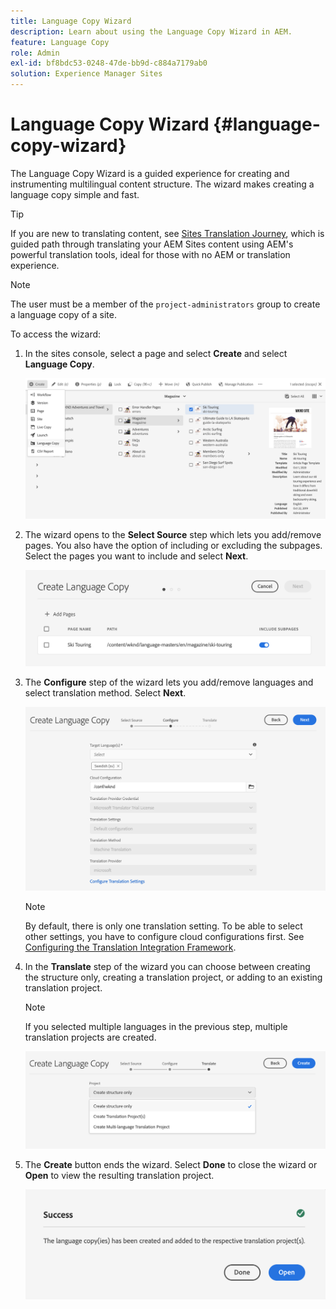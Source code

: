 ```yaml
---
title: Language Copy Wizard
description: Learn about using the Language Copy Wizard in AEM.
feature: Language Copy
role: Admin
exl-id: bf8bdc53-0248-47de-bb9d-c884a7179ab0
solution: Experience Manager Sites
---
```

# Language Copy Wizard {#language-copy-wizard}

The Language Copy Wizard is a guided experience for creating and instrumenting multilingual content structure. The wizard makes creating a language copy simple and fast.

>[!TIP]
>
>If you are new to translating content, see [Sites Translation Journey](/help/journey-sites/translation/overview.md), which is guided path through translating your AEM Sites content using AEM's powerful translation tools, ideal for those with no AEM or translation experience.

>[!NOTE]
>
>The user must be a member of the `project-administrators` group to create a language copy of a site.

To access the wizard:

1. In the sites console, select a page and select **Create** and select **Language Copy**.

   ![Create language copy from wizard](../assets/language-copy-wizard.png)

1. The wizard opens to the **Select Source** step which lets you add/remove pages. You also have the option of including or excluding the subpages. Select the pages you want to include and select **Next**.

   ![Adding pages with the wizard](../assets/language-copy-wizard-add-pages.png)

1. The **Configure** step of the wizard lets you add/remove languages and select translation method. Select **Next**.

   ![Configure step of wizard](../assets/language-copy-wizard-configure.png)

   >[!NOTE]
   >
   >By default, there is only one translation setting. To be able to select other settings, you have to configure cloud configurations first. See [Configuring the Translation Integration Framework](integration-framework.md).

1. In the **Translate** step of the wizard you can choose between creating the structure only, creating a translation project, or adding to an existing translation project.

   >[!NOTE]
   >
   >If you selected multiple languages in the previous step, multiple translation projects are created.

   ![Translation step of wizard](../assets/language-copy-wizard-translate.png)

1. The **Create** button ends the wizard. Select **Done** to close the wizard or **Open** to view the resulting translation project.

   ![End wizard](../assets/language-copy-wizard-done.png)
